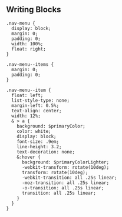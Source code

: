 ##  Writing Blocks

    .nav-menu {
      display: block;
      margin: 0;
      padding: 0;
      width: 100%;
      float: right;
    }

    .nav-menu--items {
      margin: 0;
      padding: 0;
    }

    .nav-menu--item {
      float: left;
      list-style-type: none;
      margin-left: 0.5%;
      text-align: center;
      width: 12%;
      & > a {
        background: $primaryColor;
        color: white;
        display: block;
        font-size: .9em;
        line-height: 3.2;
        text-decoration: none;
        &:hover {
          background: $primaryColorLighter;
          -webkit-transform: rotate(10deg);
          transform: rotate(10deg);
          -webkit-transition: all .25s linear;
          -moz-transition: all .25s linear;
          -o-transition: all .25s linear;
          transition: all .25s linear;
        }
      }
    }

<aside data-markdown class="notes">

</aside>
